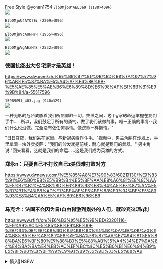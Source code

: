 Free Style
@yohan1754
`ElbDMjoUYAEL3e9 (2188×4096)`<br>
![](https://pbs.twimg.com/media/ElbDMjoUYAEL3e9?format=jpg&name=orig)

`ElbDMjoU4AYQ7Ei (2209×4096)`<br>
![](https://pbs.twimg.com/media/ElbDMjoU4AYQ7Ei?format=jpg&name=orig)

`ElbDMjnVcAUHHYH (1955×4096)`<br>
![](https://pbs.twimg.com/media/ElbDMjnVcAUHHYH?format=jpg&name=orig)

`ElbDMjpVgAEzH48 (2532×4096)`<br>
![](https://pbs.twimg.com/media/ElbDMjpVgAEzH48?format=jpg&name=orig)

### 德国抗疫出大招 宅家才是英雄！
https://www.dw.com/zh/%E5%BE%B7%E5%9B%BD%E6%8A%97%E7%96%AB%E5%87%BA%E5%A4%A7%E6%8B%9B-%E5%AE%85%E5%AE%B6%E6%89%8D%E6%98%AF%E8%8B%B1%E9%9B%84/a-55617596

`15989091_403.jpg (940×529)`<br>
![](https://static.dw.com/image/15989091_403.jpg)

一种无形的危险威胁着我们所信仰的一切。突然之间，这个g家的命运掌握在我们手中……所以，我们鼓足了所有的勇气，做了我们该做的事，唯一正确的事情--我们什么也没做。完全没有做任何事情。像浣熊一样懒惰。"

"日日夜夜，我们呆在家里，与新冠病毒作斗争。"视频中，男主角躺在沙发上，手里拿着一块外卖披萨："我们的沙发就是前线，耐心就是我们的武器。" 男主角说:"回头看看，这就是我们的命运……这是我们成为英雄的方式。

### 郑永n：只要自己不打败自己z美很难打败对方
https://www.dwnews.com/%E5%85%A8%E7%90%83/60219130/%E9%83%91%E6%B0%B8%E5%B9%B4%E5%8F%AA%E8%A6%81%E8%87%AA%E5%B7%B1%E4%B8%8D%E6%89%93%E8%B4%A5%E8%87%AA%E5%B7%B1%E4%B8%AD%E7%BE%8E%E5%BE%88%E9%9A%BE%E6%89%93%E8%B4%A5%E5%AF%B9%E6%96%B9

### 马克龙：法国不会因为言l自由刺激到别处的人们，就改变这项q利
https://www.rfi.fr/cn/%E6%B3%95%E5%9B%BD/20201116-%E9%A9%AC%E5%85%8B%E9%BE%99-%E6%B3%95%E5%9B%BD%E4%B8%8D%E4%BC%9A%E5%9B%A0%E4%B8%BA%E8%A8%80%E8%AE%BA%E8%87%AA%E7%94%B1%E5%88%BA%E6%BF%80%E5%88%B0%E5%88%AB%E5%A4%84%E7%9A%84%E4%BA%BA%E4%BB%AC%EF%BC%8C%E5%B0%B1%E6%94%B9%E5%8F%98%E8%BF%99%E9%A1%B9%E6%9D%83%E5%88%A9

<details><summary>慎入🔞NSFW</summary>

Not Safe For Work
![](https://upload.wikimedia.org/wikipedia/commons/thumb/d/d3/Biohazard_Symbol_Specification.png/210px-Biohazard_Symbol_Specification.png)

<details><summary><b>风险自理Use At Your Own Risk🈲</summary>

### 昂山素j：“人q天使”的光环是如何陨落的
https://cn.nytimes.com/asia-pacific/20201116/myanmar-aung-san-suu-kyi-election/

现在75岁的昂山素j成为了那些曾经把她关起来的将军们的辩护者，为他们屠杀罗辛亚穆斯l少数m族的行动开脱。

在昂山素jz府的领导下，缅甸其他少数民族聚居的边疆地区比十年前冲突更多了。诗人、画家和学生因为和平表达自己的想法而入狱

如今她尝到了q力的滋味，我不认为她愿意与任何人分享，”森努潘(Seng Nu Pan)说，

但这些让她在软禁期间受益匪浅的美德——她的不卑不亢和在自己周围构筑的精神堡垒——可能也是导致她迄今未能在缅甸争取到真正的m主代议制的原因。

决心和顽固，信念与傲慢之间只有一线之隔。

“讽刺的是，在国际社会用其自由促进她自由的同时，她却利用和军方完全一样的法律机制来扼杀言l自由、新闻自由和j会自由，

该d派是按照军人等级z度组织起来的，昂山素j是其指挥g。但真正的军队仍控制着缅甸的重要部门、议会的大部分议席和利润丰厚的企业。

缅甸的gm情绪被一种仇外主义激发，使得昂山素j不愿捍卫少数m族的q利。成千上万的佛教僧侣举行了抗议活动，反对西方想要以种族清洗的罪名审判军队。但在该g的主流缅族中，许多其他人指责一个伊斯l阴谋集团试图把这个和平的佛教g家变成一个被穆斯l包围的地方。

</details>
</details>
